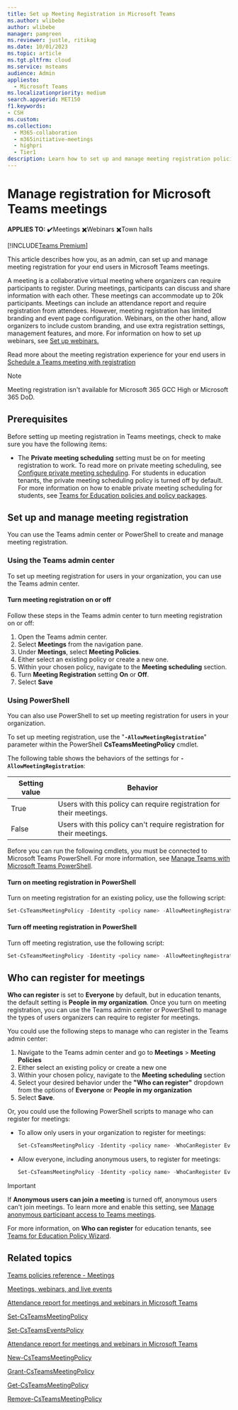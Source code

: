 ```yaml
---
title: Set up Meeting Registration in Microsoft Teams
ms.author: wlibebe
author: wlibebe
manager: pamgreen
ms.reviewer: justle, ritikag
ms.date: 10/01/2023
ms.topic: article
ms.tgt.pltfrm: cloud
ms.service: msteams
audience: Admin
appliesto: 
  - Microsoft Teams
ms.localizationpriority: medium
search.appverid: MET150
f1.keywords:
- CSH
ms.custom: 
ms.collection: 
  - M365-collaboration
  - m365initiative-meetings
  - highpri
  - Tier1
description: Learn how to set up and manage meeting registration policies in Teams.
---
```


# Manage registration for Microsoft Teams meetings

**APPLIES TO:** ✔️Meetings ✖️Webinars ✖️Town halls

[!INCLUDE[Teams Premium](includes/teams-premium-ecm.md)]

This article describes how you, as an admin, can set up and manage meeting registration for your end users in Microsoft Teams meetings.

A meeting is a collaborative virtual meeting where organizers can require participants to register. During meetings, participants can discuss and share information with each other. These meetings can accommodate up to 20k participants. Meetings can include an attendance report and require registration from attendees. However, meeting registration has limited branding and event page configuration. Webinars, on the other hand, allow organizers to include custom branding, and use extra registration settings, management features, and more. For information on how to set up webinars, see [Set up webinars.](set-up-webinars.md)

Read more about the meeting registration experience for your end users in [Schedule a Teams meeting with registration](https://support.microsoft.com/office/schedule-a-teams-meeting-with-registration-435b2b67-c1bd-411e-9be6-9ed1b4a9f04a)

> [!NOTE]
> Meeting registration isn't available for Microsoft 365 GCC High or Microsoft 365 DoD.

## Prerequisites

Before setting up meeting registration in Teams meetings, check to make sure you have the following items:

- The **Private meeting scheduling** setting must be on for meeting registration to work. To read more on private meeting scheduling, see [Configure private meeting scheduling](manage-who-can-schedule-meetings.md#private-meetings). For students in education tenants, the private meeting scheduling policy is turned off by default. For more information on how to enable private meeting scheduling for students, see [Teams for Education policies and policy packages](policy-packages-edu.md).

## Set up and manage meeting registration

You can use the Teams admin center or PowerShell to create and manage meeting registration.

### Using the Teams admin center

To set up meeting registration for users in your organization, you can use the Teams admin center.

#### Turn meeting registration on or off

Follow these steps in the Teams admin center to turn meeting registration on or off:

1. Open the Teams admin center.
2. Select **Meetings** from the navigation pane.
3. Under **Meetings**, select **Meeting Policies**.
4. Either select an existing policy or create a new one.
5. Within your chosen policy, navigate to the **Meeting scheduling** section.
6. Turn **Meeting Registration** setting **On** or **Off**.
7. Select **Save**

### Using PowerShell

You can also use PowerShell to set up meeting registration for users in your organization.

To set up meeting registration, use the "**`-AllowMeetingRegistration`**" parameter within the PowerShell **CsTeamsMeetingPolicy** cmdlet.

The following table shows the behaviors of the settings for **`-AllowMeetingRegistration`**:

|Setting value| Behavior|
|---------|---------------|
|True| Users with this policy can require registration for their meetings. |
|False| Users with this policy can't require registration for their meetings.|

Before you can run the following cmdlets, you must be connected to Microsoft Teams PowerShell. For more information, see [Manage Teams with Microsoft Teams PowerShell](/microsoftteams/teams-powershell-managing-teams).

#### Turn on meeting registration in PowerShell

Turn on meeting registration for an existing policy, use the following script:

  ```powershell
  Set-CsTeamsMeetingPolicy -Identity <policy name> -AllowMeetingRegistration $True
  ```

#### Turn off meeting registration in PowerShell

Turn off meeting registration, use the following script:

```powershell
Set-CsTeamsMeetingPolicy -Identity <policy name> -AllowMeetingRegistration $False 
```

## Who can register for meetings

**Who can register** is set to **Everyone** by default, but in education tenants, the default setting is **People in my organization**. Once you turn on meeting registration, you can use the Teams admin center or PowerShell to manage the types of users organizers can require to register for meetings.

You could use the following steps to manage who can register in the Teams admin center:

1. Navigate to the Teams admin center and go to **Meetings** > **Meeting Policies**
2. Either select an existing policy or create a new one
3. Within your chosen policy, navigate to the **Meeting scheduling** section
4. Select your desired behavior under the **"Who can register"** dropdown from the options of **Everyone** or **People in my organization**
5. Select **Save**.

Or, you could use the following PowerShell scripts to manage who can register for meetings:

- To allow only users in your organization to register for meetings:

  ```powershell
  Set-CsTeamsMeetingPolicy -Identity <policy name> -WhoCanRegister EveryoneInCompany
  ```

- Allow everyone, including anonymous users, to register for meetings:

  ```powershell
  Set-CsTeamsMeetingPolicy -Identity <policy name> -WhoCanRegister Everyone
  ```

> [!IMPORTANT]
> If **Anonymous users can join a meeting** is turned off, anonymous users can't join meetings. To learn more and enable this setting, see [Manage anonymous participant access to Teams meetings](anonymous-users-in-meetings.md).

For more information, on **Who can register** for education tenants, see [Teams for Education Policy Wizard](easy-policy-setup-edu.md).

## Related topics

[Teams policies reference - Meetings](settings-policies-reference.md#meetings)

[Meetings, webinars, and live events](quick-start-meetings-live-events.md)

[Attendance report for meetings and webinars in Microsoft Teams](/MicrosoftTeams/teams-analytics-and-reports/meeting-attendance-report)

[Set-CsTeamsMeetingPolicy](/powershell/module/teams/set-csteamsmeetingpolicy)

[Set-CsTeamsEventsPolicy](/powershell/module/teams/set-csteamseventspolicy)

[Attendance report for meetings and webinars in Microsoft Teams](/MicrosoftTeams/teams-analytics-and-reports/meeting-attendance-report)

[New-CsTeamsMeetingPolicy](/powershell/module/teams/new-csteamsmeetingpolicy)

[Grant-CsTeamsMeetingPolicy](/powershell/module/teams/grant-csteamsmeetingpolicy)

[Get-CsTeamsMeetingPolicy](/powershell/module/teams/get-csteamsmeetingpolicy)

[Remove-CsTeamsMeetingPolicy](/powershell/module/teams/remove-csteamsmeetingpolicy)
